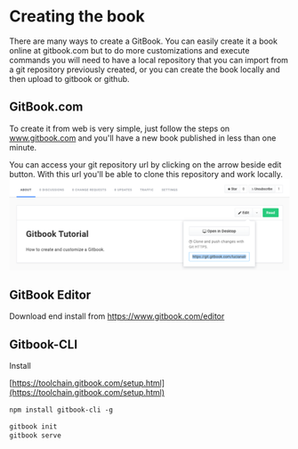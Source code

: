 # Creating the book

There are many ways to create a GitBook. You can easily create it a book online at gitbook.com but to do more customizations and execute commands you will need to have a local repository that you can import from a git repository previously created, or you can create the book locally and then upload to gitbook or github.

## GitBook.com

To create it from web is very simple, just follow the steps on www.gitbook.com and you'll have a new book published in less than one minute.

You can access your git repository url by clicking on the arrow beside edit button. With this url you'll be able to clone this repository and work locally. ![](/assets/gitbook-git-repo.png)

## GitBook Editor

Download end install from https://www.gitbook.com/editor

## Gitbook-CLI

Install

[https://toolchain.gitbook.com/setup.html](https://toolchain.gitbook.com/setup.html)

```
npm install gitbook-cli -g
```

```
gitbook init
gitbook serve
```



